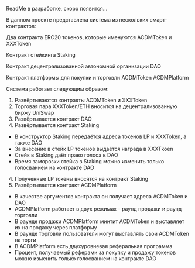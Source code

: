 ReadMe в разработке, скоро появится...

В данном проекте представлена система из нескольких смарт-контрактов:

Два контракта ERC20 токенов, которые именуются
ACDMToken и XXXToken

Контракт стейкинга
Staking

Контракт децентрализованной автономной организации
DAO

Контракт платформы для покупки и торговли ACDMToken
ACDMPlatform

Система работает следующим образом:

1. Развёртываются контракты ACDMToken и XXXToken
2. Торговая пара XXXToken/ETH вносится на децентрализованную биржу UniSwap
3. Развёртывается контракт DAO
4. Развёртывается контракт Staking
- В конструктор Staking передаётся адреса токенов LP и XXXToken, а также DAO
- За внесение в стейк LP токенов выдаётся награда в XXXTkoen
- Стейк в Staking даёт право голоса в DAO
- Время заморозки стейка в Staking можно изменить только голосванием на контракте DAO
4. Полученные LP токены вносятся на контракт Staking
5. Развёртывается контракт ACDMPlatform
- В качестве аргументов контракта он получает адреса ACDMToken и DAO
- ACDMPlatform работает в двух режимах - раунд продажи и раунд торговли
- В раунде продажи ACDMPlatform минтит ACDMToken и выставляет их на продажу через платформу
- В раунде торговли пользователи могут выставлять свои ACDMToken на торги
- В ACDMPlatform есть двухуровневая реферальная программа
- Процент, получаемый реферами за покупку и продажу токенов можно изменить только голосванием на контракте DAO
